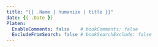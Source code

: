 ```yaml
---
title: "{{ .Name | humanize | title }}"
date: {{ .Date }}
Platen:
  EnableComments: false    # bookComments: false
  ExcludeFromSearch: false # bookSearchExclude: false
---
```

